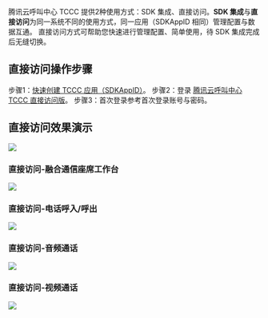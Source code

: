 腾讯云呼叫中心 TCCC 提供2种使用方式：SDK 集成、直接访问。**SDK 集成**与**直接访问**为同一系统不同的使用方式，同一应用（SDKAppID 相同）管理配置与数据互通。
直接访问方式可帮助您快速进行管理配置、简单使用，待 SDK 集成完成后无缝切换。
## 直接访问操作步骤
步骤1：[快速创建 TCCC 应用（SDKAppID）](https://cloud.tencent.com/document/product/679/73495)。
步骤2：登录 [腾讯云呼叫中心 TCCC 直接访问版](https://tccc.qcloud.com)。
步骤3：首次登录参考首次登录账号与密码。
## 直接访问效果演示
![](https://qcloudimg.tencent-cloud.cn/raw/82cfc288384f6f4a92ea95514bd38f18.png)
### 直接访问-融合通信座席工作台
![](https://qcloudimg.tencent-cloud.cn/raw/3d89b510a6f52c913744ff472e4efcd2.png)
### 直接访问-电话呼入/呼出
![](https://qcloudimg.tencent-cloud.cn/raw/d8e0efb6ac8d1c770ce57345c2e63421.png)
### 直接访问-音频通话
![](https://qcloudimg.tencent-cloud.cn/raw/c17f77112d3199a9319801b2251f01e7.png)
### 直接访问-视频通话
![](https://qcloudimg.tencent-cloud.cn/raw/64b0da0e1dbe404df6af293e14ed6f6e.png)
